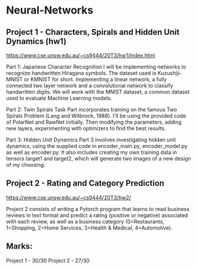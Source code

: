 # Neural-Networks

## Project 1 - Characters, Spirals and Hidden Unit Dynamics (hw1)
https://www.cse.unsw.edu.au/~cs9444/20T3/hw1/index.html

Part 1: Japanese Character Recognition
I will be implementing networks to recognize handwritten Hiragana symbols. The dataset used is Kuzushiji-MNIST or KMNIST for short.
Implementing a linear network, a fully connected two layer network and a convolutional network to classify handwritten digits. We will work with the MNIST dataset, a common dataset used to evaluate Machine Learning models. 

Part 2: Twin Spirals Task
Part incorporates training on the famous Two Spirals Problem (Lang and Witbrock, 1988). I'll be using the provided code of PolarNet and RawNet initially.
Then modifying the parameters, adding new layers, experimenting with optimizers to find the best results.

Part 3: Hidden Unit Dynamics
Part 3 involves investigating hidden unit dynamics, using the supplied code in encoder_main.py, encoder_model.py as well as encoder.py.
It also includes creating my own training data in tensors target1 and target2, which will generate two images of a new design of my choosing.


## Project 2 - Rating and Category Prediction
https://www.cse.unsw.edu.au/~cs9444/20T3/hw2/

Project 2 consists of writing a Pytorch program that learns to read business reviews in text format and predict a rating (positive or negative) associated with each review, as well as a business category (0=Restaurants, 1=Shopping, 2=Home Services, 3=Health & Medical, 4=Automotive).

## Marks:
Project 1 - 30/30
Project 2 - 27/30

